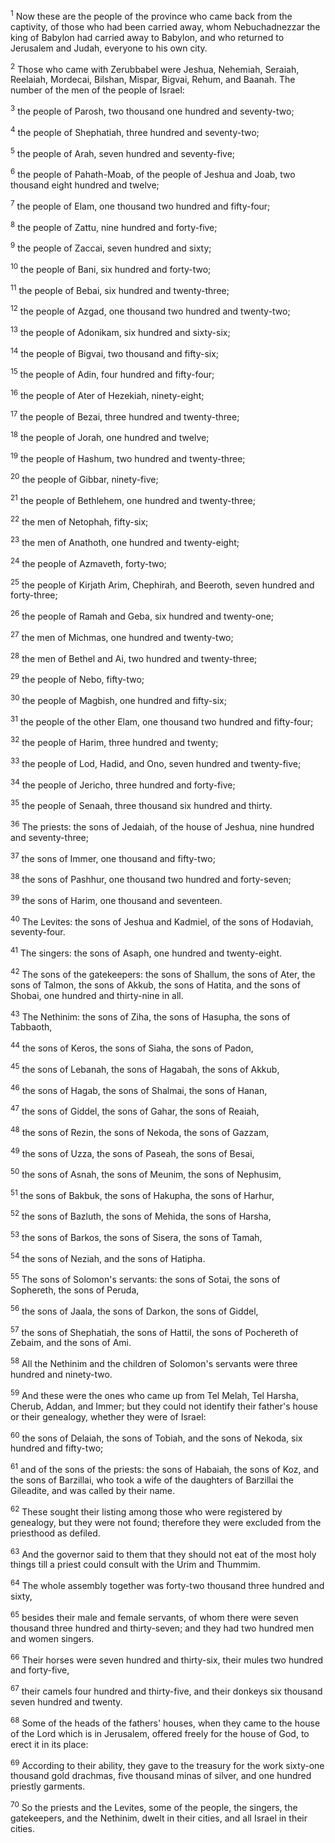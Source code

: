 <sup>1</sup> 
Now these are the people of the province who came back from the captivity, of those who had been carried away, whom Nebuchadnezzar the king of Babylon had carried away to Babylon, and who returned to Jerusalem and Judah, everyone to his own city. 

<sup>2</sup> 
Those who came with Zerubbabel were Jeshua, Nehemiah, Seraiah, Reelaiah, Mordecai, Bilshan, Mispar, Bigvai, Rehum, and Baanah. The number of the men of the people of Israel: 

<sup>3</sup> 
the people of Parosh, two thousand one hundred and seventy-two; 

<sup>4</sup> 
the people of Shephatiah, three hundred and seventy-two; 

<sup>5</sup> 
the people of Arah, seven hundred and seventy-five; 

<sup>6</sup> 
the people of Pahath-Moab, of the people of Jeshua and Joab, two thousand eight hundred and twelve; 

<sup>7</sup> 
the people of Elam, one thousand two hundred and fifty-four; 

<sup>8</sup> 
the people of Zattu, nine hundred and forty-five; 

<sup>9</sup> 
the people of Zaccai, seven hundred and sixty; 

<sup>10</sup> 
the people of Bani, six hundred and forty-two; 

<sup>11</sup> 
the people of Bebai, six hundred and twenty-three; 

<sup>12</sup> 
the people of Azgad, one thousand two hundred and twenty-two; 

<sup>13</sup> 
the people of Adonikam, six hundred and sixty-six; 

<sup>14</sup> 
the people of Bigvai, two thousand and fifty-six; 

<sup>15</sup> 
the people of Adin, four hundred and fifty-four; 

<sup>16</sup> 
the people of Ater of Hezekiah, ninety-eight; 

<sup>17</sup> 
the people of Bezai, three hundred and twenty-three; 

<sup>18</sup> 
the people of Jorah, one hundred and twelve; 

<sup>19</sup> 
the people of Hashum, two hundred and twenty-three; 

<sup>20</sup> 
the people of Gibbar, ninety-five; 

<sup>21</sup> 
the people of Bethlehem, one hundred and twenty-three; 

<sup>22</sup> 
the men of Netophah, fifty-six; 

<sup>23</sup> 
the men of Anathoth, one hundred and twenty-eight; 

<sup>24</sup> 
the people of Azmaveth, forty-two; 

<sup>25</sup> 
the people of Kirjath Arim, Chephirah, and Beeroth, seven hundred and forty-three; 

<sup>26</sup> 
the people of Ramah and Geba, six hundred and twenty-one; 

<sup>27</sup> 
the men of Michmas, one hundred and twenty-two; 

<sup>28</sup> 
the men of Bethel and Ai, two hundred and twenty-three; 

<sup>29</sup> 
the people of Nebo, fifty-two; 

<sup>30</sup> 
the people of Magbish, one hundred and fifty-six; 

<sup>31</sup> 
the people of the other Elam, one thousand two hundred and fifty-four; 

<sup>32</sup> 
the people of Harim, three hundred and twenty; 

<sup>33</sup> 
the people of Lod, Hadid, and Ono, seven hundred and twenty-five; 

<sup>34</sup> 
the people of Jericho, three hundred and forty-five; 

<sup>35</sup> 
the people of Senaah, three thousand six hundred and thirty. 

<sup>36</sup> 
The priests: the sons of Jedaiah, of the house of Jeshua, nine hundred and seventy-three; 

<sup>37</sup> 
the sons of Immer, one thousand and fifty-two; 

<sup>38</sup> 
the sons of Pashhur, one thousand two hundred and forty-seven; 

<sup>39</sup> 
the sons of Harim, one thousand and seventeen. 

<sup>40</sup> 
The Levites: the sons of Jeshua and Kadmiel, of the sons of Hodaviah, seventy-four. 

<sup>41</sup> 
The singers: the sons of Asaph, one hundred and twenty-eight. 

<sup>42</sup> 
The sons of the gatekeepers: the sons of Shallum, the sons of Ater, the sons of Talmon, the sons of Akkub, the sons of Hatita, and the sons of Shobai, one hundred and thirty-nine in all. 

<sup>43</sup> 
The Nethinim: the sons of Ziha, the sons of Hasupha, the sons of Tabbaoth, 

<sup>44</sup> 
the sons of Keros, the sons of Siaha, the sons of Padon, 

<sup>45</sup> 
the sons of Lebanah, the sons of Hagabah, the sons of Akkub, 

<sup>46</sup> 
the sons of Hagab, the sons of Shalmai, the sons of Hanan, 

<sup>47</sup> 
the sons of Giddel, the sons of Gahar, the sons of Reaiah, 

<sup>48</sup> 
the sons of Rezin, the sons of Nekoda, the sons of Gazzam, 

<sup>49</sup> 
the sons of Uzza, the sons of Paseah, the sons of Besai, 

<sup>50</sup> 
the sons of Asnah, the sons of Meunim, the sons of Nephusim, 

<sup>51</sup> 
the sons of Bakbuk, the sons of Hakupha, the sons of Harhur, 

<sup>52</sup> 
the sons of Bazluth, the sons of Mehida, the sons of Harsha, 

<sup>53</sup> 
the sons of Barkos, the sons of Sisera, the sons of Tamah, 

<sup>54</sup> 
the sons of Neziah, and the sons of Hatipha. 

<sup>55</sup> 
The sons of Solomon's servants: the sons of Sotai, the sons of Sophereth, the sons of Peruda, 

<sup>56</sup> 
the sons of Jaala, the sons of Darkon, the sons of Giddel, 

<sup>57</sup> 
the sons of Shephatiah, the sons of Hattil, the sons of Pochereth of Zebaim, and the sons of Ami. 

<sup>58</sup> 
All the Nethinim and the children of Solomon's servants were three hundred and ninety-two. 

<sup>59</sup> 
And these were the ones who came up from Tel Melah, Tel Harsha, Cherub, Addan, and Immer; but they could not identify their father's house or their genealogy, whether they were of Israel: 

<sup>60</sup> 
the sons of Delaiah, the sons of Tobiah, and the sons of Nekoda, six hundred and fifty-two; 

<sup>61</sup> 
and of the sons of the priests: the sons of Habaiah, the sons of Koz, and the sons of Barzillai, who took a wife of the daughters of Barzillai the Gileadite, and was called by their name. 

<sup>62</sup> 
These sought their listing among those who were registered by genealogy, but they were not found; therefore they were excluded from the priesthood as defiled. 

<sup>63</sup> 
And the governor said to them that they should not eat of the most holy things till a priest could consult with the Urim and Thummim. 

<sup>64</sup> 
The whole assembly together was forty-two thousand three hundred and sixty, 

<sup>65</sup> 
besides their male and female servants, of whom there were seven thousand three hundred and thirty-seven; and they had two hundred men and women singers. 

<sup>66</sup> 
Their horses were seven hundred and thirty-six, their mules two hundred and forty-five, 

<sup>67</sup> 
their camels four hundred and thirty-five, and their donkeys six thousand seven hundred and twenty. 

<sup>68</sup> 
Some of the heads of the fathers' houses, when they came to the house of the Lord which is in Jerusalem, offered freely for the house of God, to erect it in its place: 

<sup>69</sup> 
According to their ability, they gave to the treasury for the work sixty-one thousand gold drachmas, five thousand minas of silver, and one hundred priestly garments. 

<sup>70</sup> 
So the priests and the Levites, some of the people, the singers, the gatekeepers, and the Nethinim, dwelt in their cities, and all Israel in their cities.